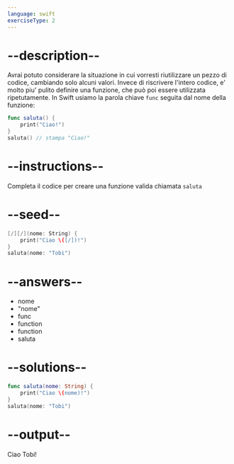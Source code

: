 ```yaml
---
language: swift
exerciseType: 2
---
```


# --description--

Avrai potuto considerare la situazione in cui vorresti riutilizzare un pezzo di codice, cambiando solo alcuni valori.
Invece di riscrivere l'intero codice, e' molto piu' pulito definire una funzione, che può poi essere utilizzata ripetutamente.
In Swift usiamo la parola chiave `func` seguita dal nome della funzione:
```swift
func saluta() {
    print("Ciao!")
}
saluta() // stampa "Ciao!"
```

# --instructions--

Completa il codice per creare una funzione valida chiamata `saluta`

# --seed--

```swift
[/][/](nome: String) {
    print("Ciao \([/])!")
}
saluta(nome: "Tobi")
```

# --answers--

- nome
- "nome"
- func 
- function
- function
- saluta

# --solutions--

```swift
func saluta(nome: String) {
    print("Ciao \(nome)!")
}
saluta(nome: "Tobi")
```

# --output--

Ciao Tobi!
